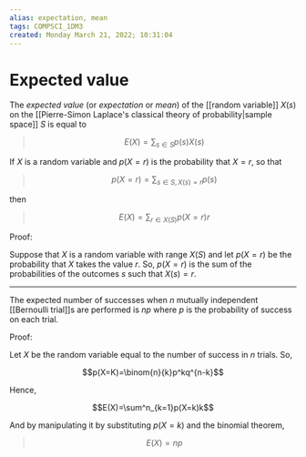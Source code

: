 ```yaml
---
alias: expectation, mean
tags: COMPSCI_1DM3
created: Monday March 21, 2022; 10:31:04 
---
```

# Expected value
The *expected value* (or *expectation* or *mean*) of the [[random variable]] $X(s)$ on the [[Pierre-Simon Laplace's classical theory of probability|sample space]] $S$ is equal to 

> $$E(X)=\sum_{s\in S}p(s)X(s)$$

If $X$ is a random variable and $p(X=r)$ is the probability that $X=r$, so that

> $$p(X=r)=\sum_{s\in S,X(s)=r}p(s)$$

then

> $$E(X)=\sum_{r\in X(S)}p(X=r)r$$

Proof:

Suppose that $X$ is a random variable with range $X(S)$ and let $p(X=r)$ be the probability that $X$ takes the value $r$. So, $p(X=r)$ is the sum of the probabilities of the outcomes $s$ such that $X(s)=r$.

---

The expected number of successes when $n$ mutually independent [[Bernoulli trial]]s are performed is $np$ where $p$ is the probability of success on each trial.

Proof:

Let $X$ be the random variable equal to the number of success in $n$ trials. So,

$$p(X=K)=\binom{n}{k}p^kq^{n-k}$$

Hence,

$$E(X)=\sum^n_{k=1}p(X=k)k$$

And by manipulating it by substituting $p(X=k)$ and the binomial theorem, 

> $$E(X)=np$$